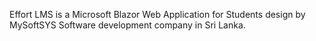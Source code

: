 Effort LMS is a Microsoft Blazor Web Application for Students design by MySoftSYS Software development company in Sri Lanka.
